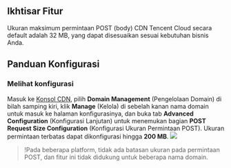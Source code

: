
## Ikhtisar Fitur
Ukuran maksimum permintaan POST (body) CDN Tencent Cloud secara default adalah 32 MB, yang dapat disesuaikan sesuai kebutuhan bisnis Anda.


## Panduan Konfigurasi

### Melihat konfigurasi

Masuk ke [Konsol CDN](https://console.cloud.tencent.com/cdn), pilih **Domain Management** (Pengelolaan Domain) di bilah samping kiri, klik **Manage** (Kelola) di sebelah kanan nama domain untuk masuk ke halaman konfigurasinya, dan buka tab **Advanced Configuration** (Konfigurasi Lanjutan) untuk menemukan bagian **POST Request Size Configuration** (Konfigurasi Ukuran Permintaan POST). Ukuran permintaan terbatas dapat dikonfigurasi hingga **200 MB**.
![](https://main.qcloudimg.com/raw/e3a25b8ba81fe251e76fbf0deb22e966.png)

>!Pada beberapa platform, tidak ada batasan ukuran pada permintaan POST, dan fitur ini tidak didukung untuk beberapa nama domain.

